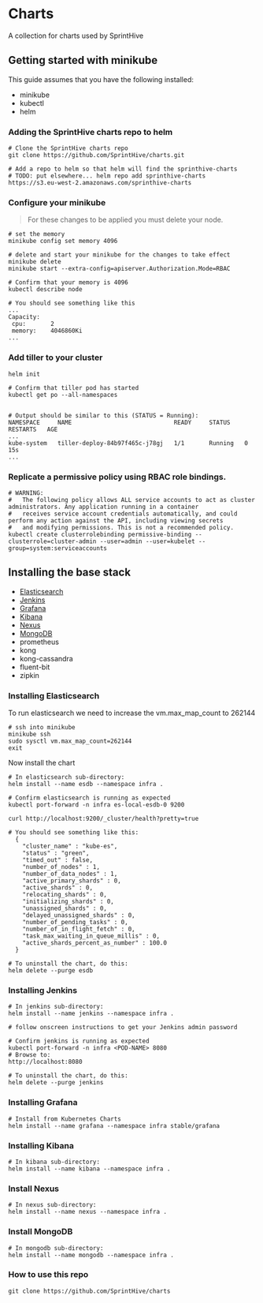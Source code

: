 # Charts

A collection for charts used by SprintHive

## Getting started with minikube

This guide assumes that you have the following installed:

* minikube  
* kubectl  
* helm  

### Adding the SprintHive charts repo to helm 

    # Clone the SprintHive charts repo
    git clone https://github.com/SprintHive/charts.git
    
    # Add a repo to helm so that helm will find the sprinthive-charts 
    # TODO: put elsewhere... helm repo add sprinthive-charts https://s3.eu-west-2.amazonaws.com/sprinthive-charts

### Configure your minikube

> For these changes to be applied you must delete your node.

    # set the memory
    minikube config set memory 4096
    
    # delete and start your minikube for the changes to take effect
    minikube delete
    minikube start --extra-config=apiserver.Authorization.Mode=RBAC
        
    # Confirm that your memory is 4096
    kubectl describe node 
    
    # You should see something like this
    ...        
    Capacity:
     cpu:		2
     memory:	4046860Ki
    ... 

### Add tiller to your cluster

    helm init
    
    # Confirm that tiller pod has started
    kubectl get po --all-namespaces
      

    # Output should be similar to this (STATUS = Running):
    NAMESPACE     NAME                             READY     STATUS    RESTARTS   AGE
    ...
    kube-system   tiller-deploy-84b97f465c-j78gj   1/1       Running   0          15s
    ...
    
### Replicate a permissive policy using RBAC role bindings.

    # WARNING:
    #   The following policy allows ALL service accounts to act as cluster administrators. Any application running in a container 
    #   receives service account credentials automatically, and could perform any action against the API, including viewing secrets 
    #   and modifying permissions. This is not a recommended policy.  
    kubectl create clusterrolebinding permissive-binding --clusterrole=cluster-admin --user=admin --user=kubelet --group=system:serviceaccounts
      

## Installing the base stack

* [Elasticsearch](#elasticsearch) 
* [Jenkins](#jenkins)
* [Grafana](#grafana)
* [Kibana](#kibana)
* [Nexus](#nexus)
* [MongoDB](#mongodb)
* prometheus
* kong
* kong-cassandra
* fluent-bit
* zipkin


<a id="elasticsearch">

### Installing Elasticsearch
    
To run elasticsearch we need to increase the vm.max_map_count to 262144  

    # ssh into minikube 
    minikube ssh
    sudo sysctl vm.max_map_count=262144
    exit
    
Now install the chart       
    
    # In elasticsearch sub-directory:
    helm install --name esdb --namespace infra .
      
    # Confirm elasticsearch is running as expected
    kubectl port-forward -n infra es-local-esdb-0 9200
      
    curl http://localhost:9200/_cluster/health?pretty=true
    
    # You should see something like this:
      {
        "cluster_name" : "kube-es",
        "status" : "green",
        "timed_out" : false,
        "number_of_nodes" : 1,
        "number_of_data_nodes" : 1,
        "active_primary_shards" : 0,
        "active_shards" : 0,
        "relocating_shards" : 0,
        "initializing_shards" : 0,
        "unassigned_shards" : 0,
        "delayed_unassigned_shards" : 0,
        "number_of_pending_tasks" : 0,
        "number_of_in_flight_fetch" : 0,
        "task_max_waiting_in_queue_millis" : 0,
        "active_shards_percent_as_number" : 100.0
      }
      
    # To uninstall the chart, do this:
    helm delete --purge esdb    

<a id="jenkins">

### Installing Jenkins

    # In jenkins sub-directory:
    helm install --name jenkins --namespace infra .
      
    # follow onscreen instructions to get your Jenkins admin password
      
    # Confirm jenkins is running as expected
    kubectl port-forward -n infra <POD-NAME> 8080
    # Browse to:
    http://localhost:8080
        
    # To uninstall the chart, do this:
    helm delete --purge jenkins
    

<a id="grafana">

### Installing Grafana

    # Install from Kubernetes Charts
    helm install --name grafana --namespace infra stable/grafana
      
    
<a id="kibana">

### Installing Kibana

    # In kibana sub-directory:
    helm install --name kibana --namespace infra .
      

<a id="nexus">

### Install Nexus 

    # In nexus sub-directory:
    helm install --name nexus --namespace infra .
      
    
<a id="mongodb">

### Install MongoDB 

    # In mongodb sub-directory:
    helm install --name mongodb --namespace infra .

      
### How to use this repo

    git clone https://github.com/SprintHive/charts

